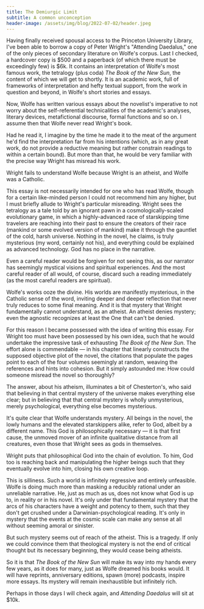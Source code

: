 ```yaml
---
title: The Demiurgic Limit
subtitle: A common unconception
header-image: /assets/img/blog/2022-07-02/header.jpeg
---
```

Having finally received spousal access to the Princeton University Library, I've been able to borrow a copy of Peter Wright's "Attending Daedalus," one of the only pieces of secondary literature on Wolfe's corpus. Last I checked, a hardcover copy is $500 and a paperback (of which there must be exceedingly few) is $6k. It contains an interpretation of Wolfe's most famous work, the tetralogy (plus coda) *The Book of the New Sun*, the content of which we will get to shortly. It is an academic work, full of frameworks of interpretation and hefty textual support, from the work in question and beyond, in Wolfe's short stories and essays.

Now, Wolfe has written various essays about the novelist's imperative to not worry about the self-referential technicalities of the academic's analyses, literary devices, metafictional discourse, formal functions and so on. I assume then that Wolfe never read Wright's book.

Had he read it, I imagine by the time he made it to the meat of the argument he'd find the interpretation far from his intentions (which, as in any great work, do not provide a reductive meaning but rather constrain readings to within a certain bound). But more than that, he would be very familiar with the precise way Wright has misread his work.

Wright fails to understand Wolfe because Wright is an atheist, and Wolfe was a Catholic.

This essay is not necessarily intended for one who has read Wolfe, though for a certain like-minded person I could not recommend him any higher, but I must briefly allude to Wright's particular misreading. Wright sees the tetralogy as a tale told by an ignorant pawn in a cosmologically-scaled evolutionary game, in which a highly-advanced race of starskipping time travelers are reaching into their past to ensure the creators of their race (mankind or some evolved version of mankind) make it through the gauntlet of the cold, harsh universe. Nothing in the novel, he claims, is truly mysterious (my word, certainly not his), and everything could be explained as advanced technology. God has no place in the narrative.

Even a careful reader would be forgiven for not seeing this, as our narrator has seemingly mystical visions and spiritual experiences. And the most careful reader of all would, of course, discard such a reading immediately (as the most careful readers are spiritual).

Wolfe's works ooze the divine. His worlds are manifestly mysterious, in the Catholic sense of the word, inviting deeper and deeper reflection that never truly reduces to some final meaning. And it is that mystery that Wright fundamentally cannot understand, as an atheist. An atheist denies mystery; even the agnostic recognizes at least the One that can't be denied.

For this reason I became possessed with the idea of writing this essay. For Wright too must have been possessed by his own idea, such that he would undertake the impressive task of exhausting *The Book of the New Sun*. The effort alone is commendable — in his chapter that linearly constructs the supposed objective plot of the novel, the citations that populate the pages point to each of the four volumes seemingly at random, weaving the references and hints into cohesion. But it simply astounded me: How could someone misread the novel so thoroughly?

The answer, about his atheism, illuminates a bit of Chesterton's, who said that believing in that central mystery of the universe makes everything else clear; but in believing that that central mystery is wholly unmysterious, merely psychological, everything else becomes mysterious.

It's quite clear that Wolfe understands mystery. All beings in the novel, the lowly humans and the elevated starskippers alike, refer to God, albeit by a different name. This God is philosophically necessary — it is that first cause, the unmoved mover of an infinite qualitative distance from all creatures, even those that Wright sees as gods in themselves.

Wright puts that philosophical God into the chain of evolution. To him, God too is reaching back and manipulating the higher beings such that they eventually evolve into him, closing his own creative loop.

This is silliness. Such a world is infinitely regressive and entirely unfeasible. Wolfe is doing much more than masking a reducibly rational under an unreliable narrative. He, just as much as us, does not know what God is up to, in reality or in his novel. It's only under that fundamental mystery that the arcs of his characters have a weight and potency to them, such that they don't get crushed under a Darwinian-psychological reading. It's only in mystery that the events at the cosmic scale can make any sense at all without seeming amoral or sinister.

But such mystery seems out of reach of the atheist. This is a tragedy. If only we could convince them that theological mystery is not the end of critical thought but its necessary beginning, they would cease being atheists.

So it is that *The Book of the New Sun* will make its way into my hands every few years, as it does for many, just as Wolfe dreamed his books would. It will have reprints, anniversary editions, spawn (more) podcasts, inspire more essays. Its mystery will remain inexhaustible but infinitely rich. 

Perhaps in those days I will check again, and *Attending Daedalus* will sit at $10k.